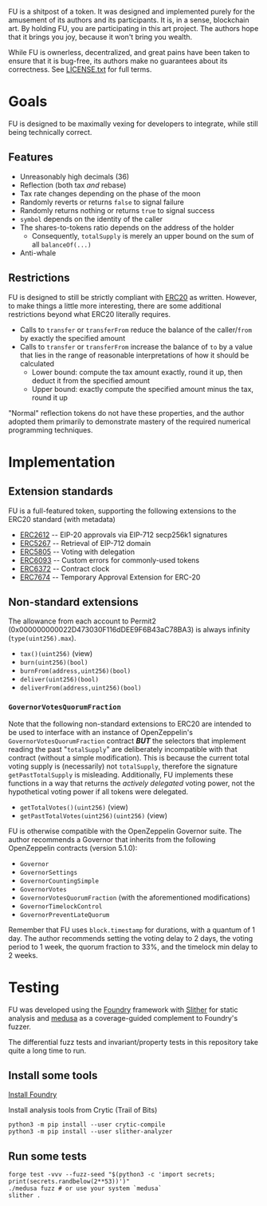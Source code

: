 FU is a shitpost of a token. It was designed and implemented purely for the
amusement of its authors and its participants. It is, in a sense, blockchain
art. By holding FU, you are participating in this art project. The authors hope
that it brings you joy, because it won't bring you wealth.

While FU is ownerless, decentralized, and great pains have been taken to ensure
that it is bug-free, its authors make no guarantees about its correctness. See
[LICENSE.txt](./LICENSE.txt) for full terms.

# Goals

FU is designed to be maximally vexing for developers to integrate, while still
being technically correct.

## Features

* Unreasonably high decimals (36)
* Reflection (both tax _and_ rebase)
* Tax rate changes depending on the phase of the moon
* Randomly reverts or returns `false` to signal failure
* Randomly returns nothing or returns `true` to signal success
* `symbol` depends on the identity of the caller
* The shares-to-tokens ratio depends on the address of the holder
  * Consequently, `totalSupply` is merely an upper bound on the sum of all
    `balanceOf(...)`
* Anti-whale

## Restrictions

FU is designed to still be strictly compliant with
[ERC20](https://eips.ethereum.org/EIPS/eip-20) as written. However, to make
things a little more interesting, there are some additional restrictions beyond
what ERC20 literally requires.

* Calls to `transfer` or `transferFrom` reduce the balance of the caller/`from`
  by exactly the specified amount
* Calls to `transfer` or `transferFrom` increase the balance of `to` by a value
  that lies in the range of reasonable interpretations of how it should be
  calculated
  * Lower bound: compute the tax amount exactly, round it up, then deduct it
    from the specified amount
  * Upper bound: exactly compute the specified amount minus the tax, round it up

"Normal" reflection tokens do not have these properties, and the author adopted
them primarily to demonstrate mastery of the required numerical programming
techniques.

# Implementation

## Extension standards

FU is a full-featured token, supporting the following extensions to the ERC20 standard (with metadata)

 * [ERC2612](https://eips.ethereum.org/EIPS/eip-2612) -- EIP-20 approvals via EIP-712 secp256k1 signatures
 * [ERC5267](https://eips.ethereum.org/EIPS/eip-5267) -- Retrieval of EIP-712 domain
 * [ERC5805](https://eips.ethereum.org/EIPS/eip-5805) -- Voting with delegation
 * [ERC6093](https://eips.ethereum.org/EIPS/eip-6093) -- Custom errors for commonly-used tokens
 * [ERC6372](https://eips.ethereum.org/EIPS/eip-6372) -- Contract clock
 * [ERC7674](https://eips.ethereum.org/EIPS/eip-7674) -- Temporary Approval Extension for ERC-20

## Non-standard extensions

The allowance from each account to Permit2
(0x000000000022D473030F116dDEE9F6B43aC78BA3) is always infinity
(`type(uint256).max`).

 * `tax()(uint256)` (view)
 * `burn(uint256)(bool)`
 * `burnFrom(address,uint256)(bool)`
 * `deliver(uint256)(bool)`
 * `deliverFrom(address,uint256)(bool)`

### `GovernorVotesQuorumFraction`

Note that the following non-standard extensions to ERC20 are intended to be used
to interface with an instance of OpenZeppelin's `GovernorVotesQuorumFraction`
contract _**BUT**_ the selectors that implement reading the past "`totalSupply`"
are deliberately incompatible with that contract (without a simple
modification). This is because the current total voting supply is (necessarily)
not `totalSupply`, therefore the signature `getPastTotalSupply` is
misleading. Additionally, FU implements these functions in a way that returns
the _actively delegated_ voting power, not the hypothetical voting power if all
tokens were delegated.

 * `getTotalVotes()(uint256)` (view)
 * `getPastTotalVotes(uint256)(uint256)` (view)

FU is otherwise compatible with the OpenZeppelin Governor suite. The author
recommends a Governor that inherits from the following OpenZeppelin contracts
(version 5.1.0):

* `Governor`
* `GovernorSettings`
* `GovernorCountingSimple`
* `GovernorVotes`
* `GovernorVotesQuorumFraction` (with the aforementioned modifications)
* `GovernorTimelockControl`
* `GovernorPreventLateQuorum`

Remember that FU uses `block.timestamp` for durations, with a quantum of 1
day. The author recommends setting the voting delay to 2 days, the voting period
to 1 week, the quorum fraction to 33%, and the timelock min delay to 2 weeks.

# Testing

FU was developed using the [Foundry](https://github.com/foundry-rs/foundry)
framework with [Slither](https://github.com/crytic/slither) for static analysis
and [medusa](https://github.com/crytic/medusa) as a coverage-guided complement
to Foundry's fuzzer.

The differential fuzz tests and invariant/property tests in this repository take
quite a long time to run.

## Install some tools

[Install Foundry](https://book.getfoundry.sh/getting-started/installation)

Install analysis tools from Crytic (Trail of Bits)
```shell
python3 -m pip install --user crytic-compile
python3 -m pip install --user slither-analyzer
```

## Run some tests

```shell
forge test -vvv --fuzz-seed "$(python3 -c 'import secrets; print(secrets.randbelow(2**53))')"
./medusa fuzz # or use your system `medusa`
slither .
```
